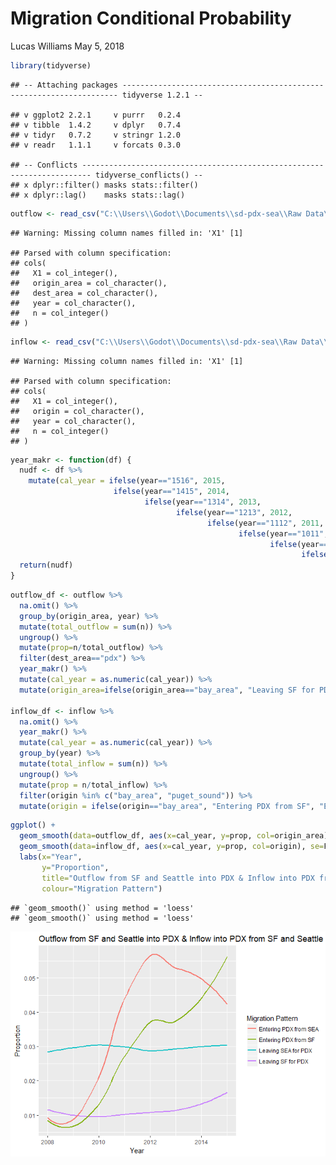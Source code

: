 Migration Conditional Probability
================
Lucas Williams
May 5, 2018

``` r
library(tidyverse)
```

    ## -- Attaching packages --------------------------------------------------------------------- tidyverse 1.2.1 --

    ## v ggplot2 2.2.1     v purrr   0.2.4
    ## v tibble  1.4.2     v dplyr   0.7.4
    ## v tidyr   0.7.2     v stringr 1.2.0
    ## v readr   1.1.1     v forcats 0.3.0

    ## -- Conflicts ------------------------------------------------------------------------ tidyverse_conflicts() --
    ## x dplyr::filter() masks stats::filter()
    ## x dplyr::lag()    masks stats::lag()

``` r
outflow <- read_csv("C:\\Users\\Godot\\Documents\\sd-pdx-sea\\Raw Data\\migration_data\\outflow.csv")
```

    ## Warning: Missing column names filled in: 'X1' [1]

    ## Parsed with column specification:
    ## cols(
    ##   X1 = col_integer(),
    ##   origin_area = col_character(),
    ##   dest_area = col_character(),
    ##   year = col_character(),
    ##   n = col_integer()
    ## )

``` r
inflow <- read_csv("C:\\Users\\Godot\\Documents\\sd-pdx-sea\\Raw Data\\migration_data\\area_area_inflow.csv")
```

    ## Warning: Missing column names filled in: 'X1' [1]

    ## Parsed with column specification:
    ## cols(
    ##   X1 = col_integer(),
    ##   origin = col_character(),
    ##   year = col_character(),
    ##   n = col_integer()
    ## )

``` r
year_makr <- function(df) {
  nudf <- df %>%
    mutate(cal_year = ifelse(year=="1516", 2015, 
                       ifelse(year=="1415", 2014,
                              ifelse(year=="1314", 2013,
                                     ifelse(year=="1213", 2012,
                                            ifelse(year=="1112", 2011,
                                                   ifelse(year=="1011", 2010,
                                                          ifelse(year=="0910", 2009,
                                                                 ifelse(year=="0809", 2008, "else"))))))))) 
  return(nudf)
}  
```

``` r
outflow_df <- outflow %>%
  na.omit() %>%
  group_by(origin_area, year) %>%
  mutate(total_outflow = sum(n)) %>%
  ungroup() %>%
  mutate(prop=n/total_outflow) %>%
  filter(dest_area=="pdx") %>%
  year_makr() %>%
  mutate(cal_year = as.numeric(cal_year)) %>%
  mutate(origin_area=ifelse(origin_area=="bay_area", "Leaving SF for PDX", "Leaving SEA for PDX"))

inflow_df <- inflow %>%
  na.omit() %>%
  year_makr() %>%
  mutate(cal_year = as.numeric(cal_year)) %>%
  group_by(year) %>%
  mutate(total_inflow = sum(n)) %>%
  ungroup() %>%
  mutate(prop = n/total_inflow) %>%
  filter(origin %in% c("bay_area", "puget_sound")) %>%
  mutate(origin = ifelse(origin=="bay_area", "Entering PDX from SF", "Entering PDX from SEA"))
```

``` r
ggplot() +
  geom_smooth(data=outflow_df, aes(x=cal_year, y=prop, col=origin_area), se = F) +
  geom_smooth(data=inflow_df, aes(x=cal_year, y=prop, col=origin), se=F) +
  labs(x="Year",
       y="Proportion",
       title="Outflow from SF and Seattle into PDX & Inflow into PDX from SF and Seattle",
       colour="Migration Pattern")
```

    ## `geom_smooth()` using method = 'loess'
    ## `geom_smooth()` using method = 'loess'

![](in_out_prop_viz_files/figure-markdown_github/unnamed-chunk-5-1.png)
